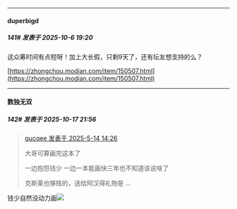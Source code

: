 ﻿
*****

####  duperbigd  
##### 141#       发表于 2025-10-6 19:20

这众筹时间有点短呀！加上大长假，只剩9天了，还有坛友想支持的么？

[https://zhongchou.modian.com/item/150507.html](https://zhongchou.modian.com/item/150507.html)

*****

####  数独无双  
##### 142#       发表于 2025-10-17 21:56

<blockquote><a href="httphttps://stage1st.com/2b/forum.php?mod=redirect&amp;goto=findpost&amp;pid=67813601&amp;ptid=1857594" target="_blank">qucqee 发表于 2025-5-14 14:26</a>

大哥可算画完这本了

一边抱怨钱少 一边一本能画快三年也不知道该说啥了

克斯莱也够贱的，送给阿汉得礼物是 ...</blockquote>
钱少自然没动力画<img src="https://static.stage1st.com/image/smiley/face2017/001.png" referrerpolicy="no-referrer">

